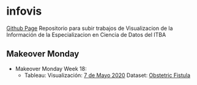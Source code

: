 # infovis
[Github Page](https://sebiglesias.com.ar/infovis/)
Repositorio para subir trabajos de Visualizacion de la Información de la Especializacion en Ciencia de Datos del ITBA

## Makeover Monday

- Makeover Monday Week 18:
  - Tableau: Visualización: [7 de Mayo 2020](semana/1/20200507-Obstetric.html) Dataset: [Obstetric Fistula](https://data.world/makeovermonday/2020w18/workspace/file?filename=Core_data_VGE.xls)

